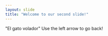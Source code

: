 ```yaml
---
layout: slide
title: "Welcome to our second slide!"
---
```

"El gato volador"
Use the left arrow to go back!

